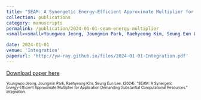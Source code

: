 ```yaml
---
title: "SEAM: A Synergetic Energy‑Efficient Approximate Multiplier for Application Demanding Substantial Computational Resources"
collection: publications
category: manuscripts
permalink: /publication/2024-01-01-seam-energy-multiplier
<small><small>Youngwoo Jeong, Joungmin Park, Raehyeong Kim, Seung Eun Lee. (2024). &quot;SEAM: A Synergetic Energy‑Efficient Approximate Multiplier for Application Demanding Substantial Computational Resources.&quot; <i>Integration</i>.</small></small>

date: 2024-01-01
venue: 'Integration'
paperurl: 'http://yw-ray.github.io/files/2024-01-01-Integration.pdf'
---
```


<a href='http://yw-ray.github.io/files/2024-01-01-Integration.pdf'>Download paper here</a>

<small><small>Youngwoo Jeong, Joungmin Park, Raehyeong Kim, Seung Eun Lee. (2024). &quot;SEAM: A Synergetic Energy‑Efficient Approximate Multiplier for Application Demanding Substantial Computational Resources.&quot; <i>Integration</i>.</small></small>
